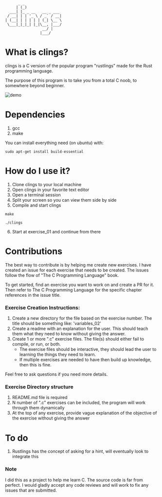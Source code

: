 ```
      _ _                 
     | (_)                
  ___| |_ _ __   __ _ ___ 
 / __| | | '_ \ / _` / __|
| (__| | | | | | (_| \__ \
 \___|_|_|_| |_|\__, |___/
                 __/ |    
                |___/     

```

# What is clings?
clings is a C version of the popular program "rustlings" made for the Rust programming language.

The purpose of this program is to take you from a total C noob, to somewhere beyond beginner.

![demo](https://raw.githubusercontent.com/danwritecode/clings/master/demo_v2.gif)

# Dependencies
1. gcc
2. make

You can install everything need (on ubuntu) with:
```
sudo apt-get install build-essential
```

# How do I use it?
1. Clone clings to your local machine
2. Open clings in your favorite text editor
3. Open a terminal session
4. Split your screen so you can view them side by side
5. Compile and start clings 
```
make
```
```
./clings
```
6. Start at exercise_01 and continue from there

# Contributions
The best way to contribute is by helping me create new exercises. I have created an issue for each exercise that needs to be created. The issues follow the flow of "The C Programming Language" book.

To get started, find an exercise you want to work on and create a PR for it. Then refer to The C Programming Language for the specific chapter references in the issue title.

### Exercise Creation Instructions:
1. Create a new directory for the file based on the exercise number. The title should be something like: 'variables_02'
2. Create a readme with an explanation for the user. This should teach them what they need to know without giving the answer.
3. Create 1 or more ".c" exercise files. The file(s) should either fail to compile, or run, or both.
    - The exercise files should be interactive, they should lead the user to learning the things they need to learn.
    - If multiple exercises are needed to have then build up knowledge, then this is fine.

Feel free to ask questions if you need more details.


### Exercise Directory structure
1. README.md file is required
2. N number of ".c" exercises can be included, the program will work through them dynamically
3. At the top of any exercise, provide vague explanation of the objective of the exercise without giving the answer

# To do
1. Rustlings has the concept of asking for a hint, will eventually look to integrate this

### Note
I did this as a project to help me learn C. The source code is far from perfect. I would gladly accept any code reviews and will work to fix any issues that are submitted.
